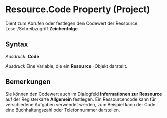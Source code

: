
# Resource.Code Property (Project)

Dient zum Abrufen oder festlegen den Codewert der Ressource. Lese-/Schreibzugriff  **Zeichenfolge**.


## Syntax

 _Ausdruck_. **Code**

 _Ausdruck_ Eine Variable, die ein **Resource** -Objekt darstellt.


## Bemerkungen

Sie können den Codewert auch im Dialogfeld  **Informationen zur Ressource** auf der Registerkarte **Allgemein** festlegen. Ein Ressourcencode kann für verschiedene Aufgaben verwendet werden, zum Beispiel kann der Code eine Buchhaltungszahl oder Telefonnummer darstellen.

